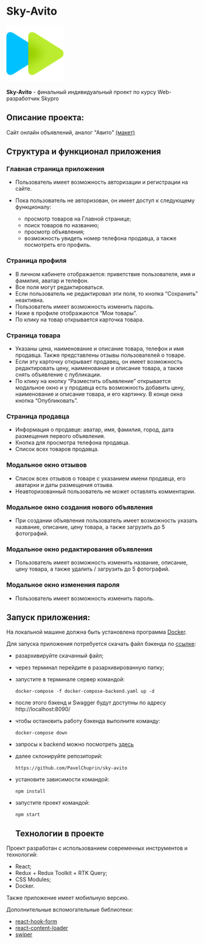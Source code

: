 # Sky-Avito

<img src="public/img/logo.png" width="150" height="150"> 

**Sky-Avito** - финальный индивидуальный проект по курсу Web-разработчик Skypro

## Описание проекта:

Cайт онлайн объявлений, аналог "Авито" [(макет)](https://www.figma.com/file/ISqzPS7Sym7V004jFo5buE/%D0%A1%D0%B0%D0%B9%D1%82-%D0%B0%D0%BD%D0%B0%D0%BB%D0%BE%D0%B3-%D0%90%D0%B2%D0%B8%D1%82%D0%BE?type=design&node-id=7-507&mode=design&t=GgB1T4ikZuq5RZnv-0)

## Структура и функционал приложения

### Главная страница приложения

* Пользователь имеет возможность авторизации и регистрации на сайте.
* Пока пользователь не авторизован, он имеет доступ к следующему функционалу:

  - просмотр товаров на Главной странице;
  - поиск товаров по названию;
  - просмотр объявления;
  - возможность увидеть номер телефона продавца, а также посмотреть его профиль.

### Страница профиля

* В личном кабинете отображается: приветствие пользователя, имя и фамилия, аватар и телефон.
* Все поля могут редактироваться.
* Если пользователь не редактировал эти поля, то кнопка “Сохранить” неактивна.
* Пользователь имеет возможность изменить пароль.
* Ниже в профиле отображаются “Мои товары”.
* По клику на товар открывается карточка товара.

### Страница товара

* Указаны цена, наименование и описание товара, телефон и имя продавца. Также представлены отзывы пользователей о товаре. 
* Если эту карточку открывает продавец, он имеет возможность редактировать цену, наименование и описание товара, а также снять объявление с публикации.
* По клику на кнопку “Разместить объявление” открывается модальное окно и у продавца есть возможность добавить цену, наименование и описание товара, и его картинку. В конце окна кнопка “Опубликовать”.

### Страница продавца

* Информация о продавце: аватар, имя, фамилия, город, дата размещения первого объявления.
* Кнопка для просмотра телефона продавца.
* Список всех товаров продавца.

### Модальное окно отзывов

* Список всех отзывов о товаре с указанием имени продавца, его аватарки и даты размещения отзыва.
* Неавторизованный пользователь не может оставлять комментарии.

### Модальное окно создания нового объявления

* При создании объявления пользователь имеет возможность указать название, описание, цену товара, а также загрузить до 5 фотографий.

### Модальное окно редактирования объявления

* Пользователь имеет возможность изменить название, описание, цену товара, а также удалить / загрузить до 5 фотографий.

### Модальное окно изменения пароля

* Пользователь имеет возможность изменить пароль.


## Запуск приложения:

На локальной машине должна быть установлена программа [Docker](https://www.docker.com/).

Для запуска приложения потребуется скачать файл бэкенда по [ссылке](https://drive.google.com/file/d/1pFE-NRANTsWmQwTyURjHXuECMmoKCFjO/view):
* разархивируйте скачанный файл;
* через терминал перейдите в разархивированную папку;
* запустите в терминале сервер командой:

  ```
  docker-compose -f docker-compose-backend.yaml up -d
  ```
* после этого бэкенд и Swagger будут доступны по адресу http://localhost:8090/
* чтобы остановить работу бэкенда выполните команду:
  
  ```
  docker-compose down
  ```
* запросы к backend можно посмотреть [здесь](https://drive.google.com/file/d/1bM_BRkxz8vqFEr18LpnbJslHoPW_73FF/view)

* далее склонируйте репозиторий:
 
  ```
  https://github.com/PavelChuprin/sky-avito
  ```
* установите зависимости командой:

  ```
  npm install
  ```
* запустите проект командой:

  ```
  npm start
  ```

  ## Технологии в проекте
Проект разработан с использованием современных инструментов и технологий:
* React;
* Redux + Redux Toolkit + RTK Query;
* CSS Modules;
* Docker.

Также приложение имеет мобильную версию.

Дополнительные вспомогательные библиотеки:
* [react-hook-form](https://www.npmjs.com/package/react-hook-form)
* [react-content-loader](https://www.npmjs.com/package/react-content-loader)
* [swiper](https://www.npmjs.com/package/swiper)